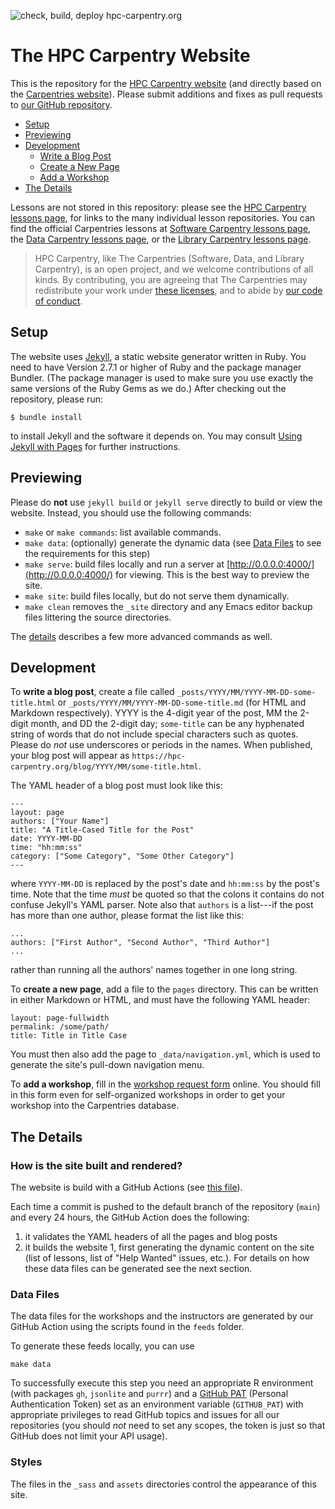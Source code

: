 ![check, build, deploy hpc-carpentry.org](https://github.com/hpc-carpentry/hpc-carpentry.github.io/workflows/check,%20build,%20deploy%20hpc-carpentry.org/badge.svg)

# The HPC Carpentry Website

This is the repository for the [HPC Carpentry website](http://www.hpc-carpentry.org) (and directly based on 
the [Carpentries website](https://carpentries.org)).
Please submit additions and fixes as pull requests to [our GitHub repository](https://github.com/hpc-carpentry/hpc-carpentry.github.io).

*   [Setup](#setup)
*   [Previewing](#previewing)
*   [Development](#development)
    *   [Write a Blog Post](#blog)
    *   [Create a New Page](#page)
    *   [Add a Workshop](#workshop)
*   [The Details](#details)

Lessons are not stored in this repository:
please see the [HPC Carpentry lessons page](https://hpc-carpentry.org/lessons/), for links to the many individual lesson repositories.
You can find the official Carpentries lessons at [Software Carpentry lessons page](https://software-carpentry.org/lessons/), the [Data Carpentry lessons page](https://datacarpentry.org/lessons/), or the [Library Carpentry lessons page](https://librarycarpentry.org/lessons/).

> HPC Carpentry, like The Carpentries (Software, Data, and Library Carpentry), is an open project,
> and we welcome contributions of all kinds.
> By contributing,
> you are agreeing that The Carpentries may redistribute your work
> under [these licenses](http://software-carpentry.org/license/),
> and to abide by [our code of conduct](http://docs.carpentries.org/topic_folders/policies/code-of-conduct.html).

## Setup <a name="setup"></a>

The website uses [Jekyll](http://jekyllrb.com/), a static website generator written in Ruby.
You need to have Version 2.7.1 or higher of Ruby and the package manager Bundler.
(The package manager is used to make sure you use exactly the same versions of the Ruby Gems as we do.)
After checking out the repository, please run:

```
$ bundle install
```

to install Jekyll and the software it depends on.
You may consult [Using Jekyll with Pages](https://help.github.com/articles/using-jekyll-with-pages/) for further instructions.

## Previewing <a name="previewing"></a>

Please do **not** use `jekyll build` or `jekyll serve` directly to build or view the website.
Instead, you should use the following commands:

*   `make` or `make commands`: list available commands.
*   `make data`: (optionally) generate the dynamic data (see [Data Files](#data) to see the requirements for this step) 
*   `make serve`: build files locally and run a server at [http://0.0.0.0:4000/](http://0.0.0.0:4000/) for viewing.
    This is the best way to preview the site.
*   `make site`: build files locally, but do not serve them dynamically.
*   `make clean` removes the `_site` directory and any Emacs editor backup files littering the source directories.

The [details](#details) describes a few more advanced commands as well.


## Development <a name="development"></a>

<a name="blog"></a>
To **write a blog post**,
create a file called `_posts/YYYY/MM/YYYY-MM-DD-some-title.html` or  `_posts/YYYY/MM/YYYY-MM-DD-some-title.md`
(for HTML and Markdown respectively).
YYYY is the 4-digit year of the post, MM the 2-digit month, and DD the 2-digit day;
`some-title` can be any hyphenated string of words that do not include special characters such as quotes.
Please do *not* use underscores or periods in the names.
When published,
your blog post will appear as `https://hpc-carpentry.org/blog/YYYY/MM/some-title.html`.

The YAML header of a blog post must look like this:

~~~
---
layout: page
authors: ["Your Name"]
title: "A Title-Cased Title for the Post"
date: YYYY-MM-DD
time: "hh:mm:ss"
category: ["Some Category", "Some Other Category"]
---
~~~

where `YYYY-MM-DD` is replaced by the post's date and `hh:mm:ss` by the post's time.
Note that the time *must* be quoted so that the colons it contains do not confuse Jekyll's YAML parser.
Note also that `authors` is a list---if the post has more than one author,
please format the list like this:

~~~
...
authors: ["First Author", "Second Author", "Third Author"]
...
~~~

rather than running all the authors' names together in one long string.

<a name="page"></a>
To **create a new page**,
add a file to the `pages` directory.
This can be written in either Markdown or HTML,
and must have the following YAML header:

~~~
layout: page-fullwidth
permalink: /some/path/
title: Title in Title Case
~~~

You must then also add the page to `_data/navigation.yml`,
which is used to generate the site's pull-down navigation menu.

<a name="workshop"></a>
To **add a workshop**,
fill in the [workshop request form](https://amy.carpentries.org/forms/workshop/) online.
You should fill in this form even for self-organized workshops in order to get your workshop into the Carpentries database.

## The Details <a name="details"></a>


### How is the site built and rendered?

The website is build with a GitHub Actions (see [this file](https://github.com/hpc-carpentry/hpc-carpentry.github.io/blob/main/.github/workflows/build-and-deploy.yml)).

Each time a commit is pushed to the default branch of the repository (`main`)
and every 24 hours, the GitHub Action does the following:

1. it validates the YAML headers of all the pages and blog posts
1. it builds the website 1, first generating the dynamic content on the
   site (list of lessons, list of "Help Wanted" issues, etc.). For details on
   how these data files can be generated see the next section.

### Data Files <a name="data"></a>

The data files for the workshops and the instructors are generated by our
GitHub Action using the scripts found in the `feeds` folder.

To generate these feeds locally, you can use
```
make data
```
To successfully execute this step you need an appropriate R environment (with
packages `gh`, `jsonlite` and `purrr`) and a
[GitHub PAT](https://docs.github.com/en/github/authenticating-to-github/creating-a-personal-access-token)
(Personal Authentication Token) set as an environment variable (`GITHUB_PAT`) with
appropriate privileges to read GitHub topics and issues for all our repositories
(you should *not* need to set any scopes, the token is just so that GitHub does
not limit your API usage).


### Styles

The files in the `_sass` and `assets` directories control the appearance of this site.
